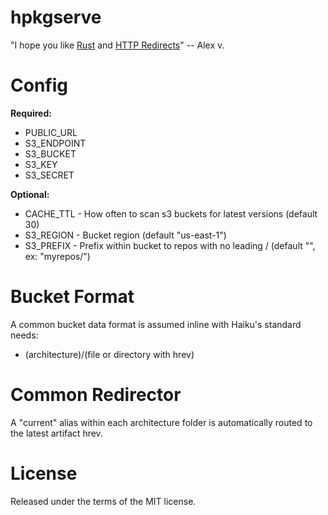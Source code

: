 # hpkgserve

"I hope you like [Rust](http://rust-lang.org) and [HTTP Redirects](https://en.wikipedia.org/wiki/URL_redirection#HTTP_status_codes_3xx)" -- Alex v.

# Config

**Required:**
  * PUBLIC_URL
  * S3_ENDPOINT
  * S3_BUCKET
  * S3_KEY
  * S3_SECRET

**Optional:**
  * CACHE_TTL - How often to scan s3 buckets for latest versions (default 30)
  * S3_REGION - Bucket region (default "us-east-1")
  * S3_PREFIX - Prefix within bucket to repos with no leading / (default "", ex: "myrepos/")

# Bucket Format
A common bucket data format is assumed inline with Haiku's standard needs:

  * (architecture)/(file or directory with hrev)

# Common Redirector
A "current" alias within each architecture folder is automatically routed to the latest artifact hrev.

# License

Released under the terms of the MIT license.
